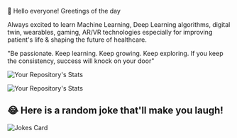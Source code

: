 👋 Hello everyone! Greetings of the day 

Always excited to learn Machine Learning, Deep Learning algorithms, digital twin, wearables, gaming, AR/VR technologies especially for improving patient's life & shaping the future of healthcare.

"Be passionate. Keep learning. Keep growing. Keep exploring. If you keep the consistency, success will knock on your door" 

![Your Repository's Stats](https://github-readme-stats.vercel.app/api?username=Janani-harshu&show_icons=true&theme=radical)  

![Your Repository's Stats](https://github-readme-stats.vercel.app/api/top-langs/?username=Janani-harshu&theme=moltack)


## 😂 Here is a random joke that'll make you laugh!
![Jokes Card](https://readme-jokes.vercel.app/api)




<!---
Janani-harshu/Janani-harshu is a ✨ special ✨ repository because its `README.md` (this file) appears on your GitHub profile.
You can click the Preview link to take a look at your changes.
--->
